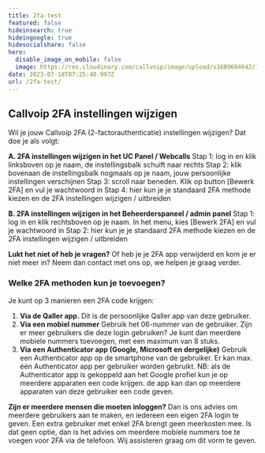 ```yaml
---
title: 2fa-test
featured: false
hideinsearch: true
hideingoogle: true
hidesocialshare: false
hero:
  disable_image_on_mobile: false
  image: https://res.cloudinary.com/callvoip/image/upload/v1689604642/1_loginscherm.jpg
date: 2023-07-18T07:25:40.997Z
url: /2fa-test/
---
```

## Callvoip 2FA instellingen wijzigen

Wil je jouw Callvoip 2FA (2-factorauthenticatie) instellingen wijzigen?
Dat doe je als volgt:

**A. 2FA instellingen wijzigen in het UC Panel / Webcalls**
Stap 1: log in en klik linksboven op je naam, de instellingsbalk schuift naar rechts
Stap 2: klik bovenaan de instellingsbalk nogmaals op je naam, jouw persoonlijke instellingen verschijnen
Stap 3: scroll naar beneden. Klik op button \[Bewerk 2FA] en vul je wachtwoord in
Stap 4: hier kun je je standaard 2FA methode kiezen en de 2FA instellingen wijzigen / uitbreiden



**B. 2FA instellingen wijzigen in het Beheerderspaneel / admin panel**
Stap 1: log in en klik rechtsboven op je naam. In het menu, kies \[Bewerk 2FA] en vul je wachtwoord in
Stap 2: hier kun je je standaard 2FA methode kiezen en de 2FA instellingen wijzigen / uitbreiden



**Lukt het niet of heb je vragen?**
Of heb je je 2FA app verwijderd en kom je er niet meer in?
Neem dan contact met ons op, we helpen je graag verder.





### Welke 2FA methoden kun je toevoegen?

Je kunt op 3 manieren een 2FA code krijgen:

1. **Via de Qaller app.**
   Dit is de persoonlijke Qaller app van deze gebruiker.
2. **Via een mobiel nummer**
   Gebruik het 06-nummer van de gebruiker. Zijn er meer gebruikers die deze login gebruiken?
   Je kunt dan meerdere mobiele nummers toevoegen, met een maximum van 8 stuks.
3. **Via een Authenticator app (Google, Microsoft en dergelijke)**
   Gebruik een Authenticator app op de smartphone van de gebruiker.
   Er kan max. één Authenticator app per gebruiker worden gebruikt.
   NB: als de Authenticator app is gekoppeld aan het Google profiel kun je op meerdere apparaten
   een code krijgen. de app kan dan op meerdere apparaten van deze gebruiker een code geven.



**Zijn er meerdere mensen die moeten inloggen?**
Dan is ons advies om meerdere gebruikers aan te maken, en iedereen een eigen 2FA login te geven. Een
extra gebruiker met enkel 2FA brengt geen meerkosten mee.
Is dat geen optie, dan is het advies om meerdere mobiele nummers toe te voegen voor 2FA via de
telefoon. Wij assisteren graag om dit vorm te geven.